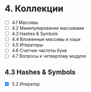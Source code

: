 # 4. Коллекции
  
- [ ] 4.1  Массивы
- [ ] 4.2  Манипулирование массивами
- [ ] 4.3  Hashes & Symbols
- [ ] 4.4  Вложенные массивы и хэши
- [ ] 4.5  Итераторы  
- [ ] 4.6  Счетчик частоты букв  
- [ ] 4.7  Вопросы к четвертому модулю

## 4.3  Hashes & Symbols

- [x] 5.2 Итератор
